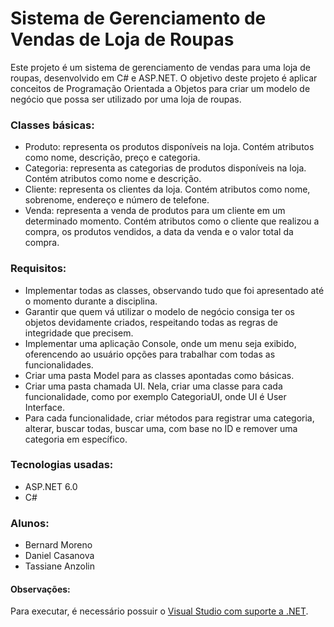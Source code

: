 # Sistema de Gerenciamento de Vendas de Loja de Roupas
Este projeto é um sistema de gerenciamento de vendas para uma loja de roupas, desenvolvido em C# e ASP.NET. O objetivo deste projeto é aplicar conceitos de Programação Orientada a Objetos para criar um modelo de negócio que possa ser utilizado por uma loja de roupas.

### Classes básicas:
- Produto: representa os produtos disponíveis na loja. Contém atributos como nome, descrição, preço e categoria.
- Categoria: representa as categorias de produtos disponíveis na loja. Contém atributos como nome e descrição.
- Cliente: representa os clientes da loja. Contém atributos como nome, sobrenome, endereço e número de telefone.
- Venda: representa a venda de produtos para um cliente em um determinado momento. Contém atributos como o cliente que realizou a compra, os produtos vendidos, a data da venda e o valor total da compra.

### Requisitos:
- Implementar todas as classes, observando tudo que foi apresentado até o momento durante a disciplina.
- Garantir que quem vá utilizar o modelo de negócio consiga ter os objetos devidamente criados, respeitando todas as regras de integridade que precisem.
- Implementar uma aplicação Console, onde um menu seja exibido, oferencendo ao usuário opções para trabalhar com todas as funcionalidades.
- Criar uma pasta Model para as classes apontadas como básicas.
- Criar uma pasta chamada UI. Nela, criar uma classe para cada funcionalidade, como por exemplo CategoriaUI, onde UI é User Interface.
- Para cada funcionalidade, criar métodos para registrar uma categoria, alterar, buscar todas, buscar uma, com base no ID e remover uma categoria em específico.

### Tecnologias usadas:
- ASP.NET 6.0
- C#

### Alunos:
- Bernard Moreno
- Daniel Casanova
- Tassiane Anzolin

#### Observações:
Para executar, é necessário possuir o [Visual Studio com suporte a .NET](https://visualstudio.microsoft.com/pt-br/vs/features/net-development/).
